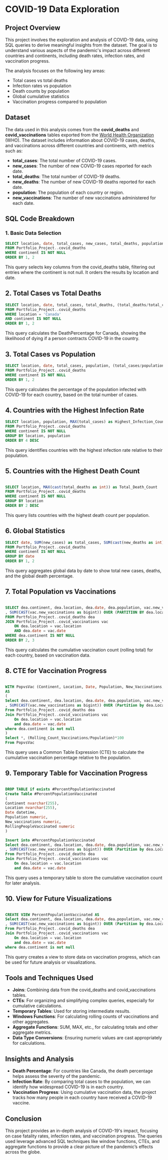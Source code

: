 # COVID-19 Data Exploration

## Project Overview

This project involves the exploration and analysis of COVID-19 data, using SQL queries to derive meaningful insights from the dataset. The goal is to understand various aspects of the pandemic's impact across different countries and continents, including death rates, infection rates, and vaccination progress.

The analysis focuses on the following key areas:
- Total cases vs total deaths
- Infection rates vs population
- Death counts by population
- Global cumulative statistics
- Vaccination progress compared to population

## Dataset

The data used in this analysis comes from the **covid_deaths** and **covid_vaccinations** tables exported from the [World Health Organization](https://data.who.int/dashboards/covid19/data?n=c) (WHO). The dataset includes information about COVID-19 cases, deaths, and vaccinations across different countries and continents, with metrics such as:
- **total_cases**: The total number of COVID-19 cases.
- **new_cases**: The number of new COVID-19 cases reported for each date.
- **total_deaths**: The total number of COVID-19 deaths.
- **new_deaths**: The number of new COVID-19 deaths reported for each date.
- **population**: The population of each country or region.
- **new_vaccinations**: The number of new vaccinations administered for each date.

## SQL Code Breakdown

### 1. Basic Data Selection

```sql
SELECT location, date, total_cases, new_cases, total_deaths, population
FROM Portfolio_Project..covid_deaths
WHERE continent IS NOT NULL
ORDER BY 1, 2 
```
This query selects key columns from the covid_deaths table, filtering out entries where the continent is not null. It orders the results by location and date.

## 2. Total Cases vs Total Deaths
```sql
SELECT location, date, total_cases, total_deaths, (total_deaths/total_cases)*100 as DeathPercentage
FROM Portfolio_Project..covid_deaths
WHERE location = 'Canada'
AND continent IS NOT NULL
ORDER BY 1, 2
```
This query calculates the DeathPercentage for Canada, showing the likelihood of dying if a person contracts COVID-19 in the country.

## 3. Total Cases vs Population
```sql
SELECT location, date, total_cases, population, (total_cases/population)*100 as Infected_Percentage
FROM Portfolio_Project..covid_deaths
WHERE continent IS NOT NULL
ORDER BY 1, 2
```
This query calculates the percentage of the population infected with COVID-19 for each country, based on the total number of cases.

## 4. Countries with the Highest Infection Rate
```sql
SELECT location, population, MAX(total_cases) as Highest_Infection_Count, MAX((total_cases/population))*100 as Population_Infected_Percentage
FROM Portfolio_Project..covid_deaths
WHERE continent IS NOT NULL
GROUP BY location, population
ORDER BY 4 DESC
```
This query identifies countries with the highest infection rate relative to their population.

## 5. Countries with the Highest Death Count
```sql

SELECT location, MAX(cast(total_deaths as int)) as Total_Death_Count
FROM Portfolio_Project..covid_deaths
WHERE continent IS NOT NULL
GROUP BY location
ORDER BY 2 DESC
```
This query lists countries with the highest death count per population.

## 6. Global Statistics
```sql
SELECT date, SUM(new_cases) as total_cases, SUM(cast(new_deaths as int)) as total_deaths, SUM(cast(new_deaths as int))/SUM(new_cases)*100 as DeathPercentage
FROM Portfolio_Project..covid_deaths
WHERE continent IS NOT NULL
GROUP BY date
ORDER BY 1, 2
```
This query aggregates global data by date to show total new cases, deaths, and the global death percentage.

## 7. Total Population vs Vaccinations
```sql

SELECT dea.continent, dea.location, dea.date, dea.population, vac.new_vaccinations
, SUM(CAST(vac.new_vaccinations as bigint)) OVER (PARTITION BY dea.location ORDER BY dea.location, dea.date) as Rolling_Count_Vaccinations
FROM Portfolio_Project..covid_deaths dea
JOIN Portfolio_Project..covid_vaccinations vac
	ON dea.location = vac.location 
	AND dea.date = vac.date
WHERE dea.continent IS NOT NULL
ORDER BY 2, 3
```
This query calculates the cumulative vaccination count (rolling total) for each country, based on vaccination data.

## 8. CTE for Vaccination Progress
```sql

WITH PopvsVac (Continent, Location, Date, Population, New_Vaccinations, Rolling_Count_Vaccinations)
AS
(
Select dea.continent, dea.location, dea.date, dea.population, vac.new_vaccinations
, SUM(CAST(vac.new_vaccinations as bigint)) OVER (Partition by dea.Location Order by dea.location, dea.Date) as Rolling_Count_Vaccinations
From Portfolio_Project..covid_deaths dea
Join Portfolio_Project..covid_vaccinations vac
	On dea.location = vac.location
	and dea.date = vac.date
where dea.continent is not null 
)
Select *, (Rolling_Count_Vaccinations/Population)*100
From PopvsVac
```
This query uses a Common Table Expression (CTE) to calculate the cumulative vaccination percentage relative to the population.

## 9. Temporary Table for Vaccination Progress
```sql

DROP TABLE if exists #PercentPopulationVaccinated
Create Table #PercentPopulationVaccinated
(
Continent nvarchar(255), 
Location nvarchar(255), 
Date datetime, 
Population numeric, 
New_vaccinations numeric, 
RollingPeopleVaccinated numeric
)

Insert into #PercentPopulationVaccinated
Select dea.continent, dea.location, dea.date, dea.population, vac.new_vaccinations
, SUM(CAST(vac.new_vaccinations as bigint)) OVER (Partition by dea.Location Order by dea.location, dea.Date) as RollingPeopleVaccinated
From Portfolio_Project..covid_deaths dea
Join Portfolio_Project..covid_vaccinations vac
	On dea.location = vac.location
	and dea.date = vac.date
```
This query uses a temporary table to store the cumulative vaccination count for later analysis.

## 10. View for Future Visualizations
```sql

CREATE VIEW PercentPopulationVaccinated AS
Select dea.continent, dea.location, dea.date, dea.population, vac.new_vaccinations
, SUM(CAST(vac.new_vaccinations as bigint)) OVER (Partition by dea.Location Order by dea.location, dea.Date) as RollingPeopleVaccinated
From Portfolio_Project..covid_deaths dea
Join Portfolio_Project..covid_vaccinations vac
	On dea.location = vac.location
	and dea.date = vac.date
where dea.continent is not null
```
This query creates a view to store data on vaccination progress, which can be used for future analysis or visualizations.

## Tools and Techniques Used
- **Joins**: Combining data from the covid_deaths and covid_vaccinations tables.
- **CTEs**: For organizing and simplifying complex queries, especially for cumulative calculations.
- **Temporary Tables**: Used for storing intermediate results.
- **Windows Functions**: For calculating rolling counts of vaccinations and other aggregates.
- **Aggregate Functions**: SUM, MAX, etc., for calculating totals and other aggregate metrics.
- **Data Type Conversions**: Ensuring numeric values are cast appropriately for calculations.

## Insights and Analysis
- **Death Percentage**: For countries like Canada, the death percentage helps assess the severity of the pandemic.
- **Infection Rate**: By comparing total cases to the population, we can identify how widespread COVID-19 is in each country.
- **Vaccination Progress**: Using cumulative vaccination data, the project tracks how many people in each country have received a COVID-19 vaccine.

## Conclusion
This project provides an in-depth analysis of COVID-19's impact, focusing on case fatality rates, infection rates, and vaccination progress. The queries used leverage advanced SQL techniques like window functions, CTEs, and aggregate functions to provide a clear picture of the pandemic’s effects across the globe.
